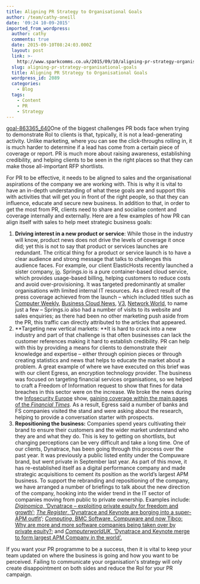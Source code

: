 ```yaml
---
title: Aligning PR Strategy to Organisational Goals
author: /team/cathy-oneill
date: '09:24 10-09-2015'
imported_from_wordpress:
  author: cathy
  comments: true
  date: 2015-09-10T08:24:03.000Z
  layout: post
  link: >-
    http://www.sparkcomms.co.uk/2015/09/10/aligning-pr-strategy-organisational-goals/
  slug: aligning-pr-strategy-organisational-goals
  title: Aligning PR Strategy to Organisational Goals
  wordpress_id: 2089
  categories:
    - Blog
  tags:
    - Content
    - PR
    - Strategy
---
```


[goal-863365_640](goal-863365_640-300x200.jpg)One of the biggest challenges PR bods face when trying to demonstrate RoI to clients is that, typically, it is not a lead-generating activity. Unlike marketing, where you can see the click-throughs rolling in, it is much harder to determine if a lead has come from a certain piece of coverage or report. PR is much more about raising awareness, establishing credibility, and helping clients to be seen in the right places so that they can make those all-important RFP shortlists. 

For PR to be effective, it needs to be aligned to sales and the organisational aspirations of the company we are working with. This is why it is vital to have an in-depth understanding of what these goals are and support this with activities that will get you in front of the right people, so that they can influence, educate and secure new business. In addition to that, in order to get the most from PR, clients need to share and socialise content and coverage internally and externally. Here are a few examples of how PR can align itself with sales to help meet strategic business goals:

  1. **Driving interest in a new product or service**: While those in the industry will know, product news does not drive the levels of coverage it once did; yet this is not to say that product or services launches are redundant. The critical thing for a product or service launch is to have a clear audience and strong message that talks to challenges this audience faces. For example, our client ElasticHosts recently launched a sister company, [io](http://springs.io/). Springs.io is a pure container-based cloud service, which provides usage-based billing, helping customers to reduce costs and avoid over-provisioning. It was targeted predominantly at smaller organisations with limited internal IT resources. As a direct result of the press coverage achieved from the launch – which included titles such as [Computer Weekly](http://www.computerweekly.com/news/4500250609/ElasticHosts-owned-SpringsIO-debuts-use-based-pricing-for-Docker-like-IaaS), [Business Cloud News](http://www.businesscloudnews.com/2015/07/28/spring-io-containers-are-great-but-need-to-be-simple-to-adopt/), [V3](http://www.v3.co.uk/v3-uk/news/2419465/elastichosts-uncoils-springsio-container-only-cloud-hosting-service), [Network World](http://www.networkworld.com/article/2960745/data-center/new-products-of-the-week-08-10-2015.html#slide8), to name just a few – Springs.io also had a number of visits to its website and sales enquiries; as there had been no other marketing push aside from the PR, this traffic can directly attributed to the articles that appeared.
  2. **Targeting new vertical markets: **It is hard to crack into a new industry and part of that challenge is that often businesses can lack the customer references making it hard to establish credibility. PR can help with this by providing a means for clients to demonstrate their knowledge and expertise – either through opinion pieces or through creating statistics and news that helps to educate the market about a problem. A great example of where we have executed on this brief was with our client Egress, an encryption technology provider. The business was focused on targeting financial services organisations, so we helped to craft a Freedom of Information request to show that fines for data breaches in this sector were on the increase. We broke the news during the [Infosecurity Europe](http://www.infosecurityeurope.com/) show, [gaining coverage within the main pages of the _Financial Times_](http://www.ft.com/cms/s/74314ae6-0943-11e5-b643-00144feabdc0,Authorised=false.html?siteedition=uk&_i_location=http%3A%2F%2Fwww.ft.com%2Fcms%2Fs%2F0%2F74314ae6-0943-11e5-b643-00144feabdc0.html%3Fsiteedition%3Duk&_i_referer=http%3A%2F%2Fsearch.ft.com%2Fsearch%3FqueryText%3Degress&classification=conditional_standard&iab=barrier-app#axzz3jSbryPGh). As a result, Egress said a number of banks and FS companies visited the stand and were asking about the research, helping to provide a conversation starter with prospects.
  3. **Repositioning the business:** Companies spend years cultivating their brand to ensure their customers and the wider market understand who they are and what they do. This is key to getting on shortlists, but changing perceptions can be very difficult and take a long time. One of our clients, Dynatrace, has been going through this process over the past year. It was previously a public listed entity under the Compuware brand, but went private in September last year. As part of this move, it has re-established itself as a digital performance company and made strategic acquisitions to cement its position as the world’s largest APM business. To support the rebranding and repositioning of the company, we have arranged a number of briefings to talk about the new direction of the company, hooking into the wider trend in the IT sector of companies moving from public to private ownership. Examples include: [_Diginomica,_ ‘Dynatrace – exploiting private equity for freedom and growth’;](http://diginomica.com/2015/08/13/dynatrace-exploiting-private-equity-for-freedom-and-growth/#.VddA6pcxS3M) [_The Register_, ‘Dynatrace and Keynote are borging into a super-APM outfit](http://www.theregister.co.uk/2015/06/17/dynatrace_keynote_merger/)’; [_Computing_, BMC Software, Compuware and now Tibco: Why are more and more software companies being taken over by private equity?](http://www.computing.co.uk/ctg/news/2376908/bmc-software-compuware-and-now-tibco-why-are-more-and-more-software-companies-being-taken-over-by-private-equity); and [_ComputerworldUK_, ‘Dynatrace and Keynote merge to form largest APM Company in the world’.](http://www.computerworlduk.com/news/it-vendors/dynatrace-keynote-merge-form-largest-apm-company-in-world-3616105/)

If you want your PR programme to be a success, then it is vital to keep your team updated on where the business is going and how you want to be perceived. Failing to communicate your organisation's strategy will only create disappointment on both sides and reduce the RoI for your PR campaign.
